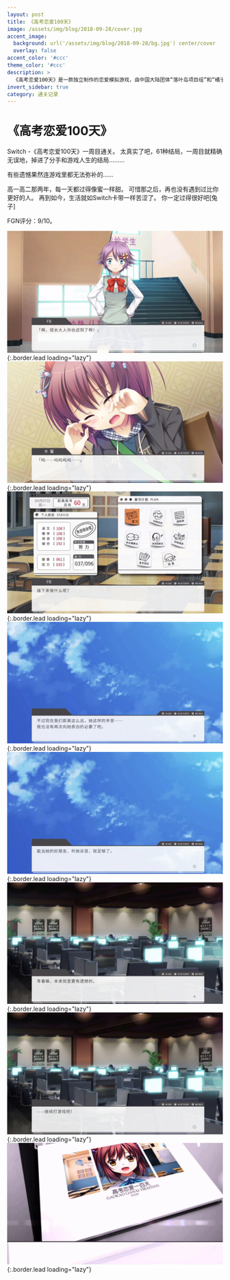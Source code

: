 ```yaml
---
layout: post
title: 《高考恋爱100天》
image: /assets/img/blog/2018-09-28/cover.jpg
accent_image: 
  background: url('/assets/img/blog/2018-09-28/bg.jpg') center/cover
  overlay: false
accent_color: '#ccc'
theme_color: '#ccc'
description: >
  《高考恋爱100天》是一款独立制作的恋爱模拟游戏，由中国大陆团体“落叶岛项目组”和“橘子班”联合制作；讲述主角在中国大陆高考前夕发生的一系列恋爱故事。该游戏于2015年5月29日始在包括Steam平台在内的多个平台发售。
invert_sidebar: true
category: 通关记录
---
```


# 《高考恋爱100天》

Switch -《高考恋爱100天》一周目通关。
太真实了吧，61种结局，一周目就精确无误地，掉进了分手和游戏人生的结局………

有些遗憾果然连游戏里都无法弥补的……

高一高二那两年，每一天都过得像蜜一样甜。
可惜那之后，再也没有遇到过比你更好的人。
再到如今，生活就如Switch卡带一样苦涩了。
你一定过得很好吧[兔子]

FGN评分：9/10。

![](/assets/img/blog/2018-09-28/1.jpg){:.border.lead loading="lazy"}
![](/assets/img/blog/2018-09-28/2.jpg){:.border.lead loading="lazy"}
![](/assets/img/blog/2018-09-28/3.jpg){:.border.lead loading="lazy"}
![](/assets/img/blog/2018-09-28/4.jpg){:.border.lead loading="lazy"}
![](/assets/img/blog/2018-09-28/5.jpg){:.border.lead loading="lazy"}
![](/assets/img/blog/2018-09-28/6.jpg){:.border.lead loading="lazy"}
![](/assets/img/blog/2018-09-28/7.jpg){:.border.lead loading="lazy"}
![](/assets/img/blog/2018-09-28/8.jpg){:.border.lead loading="lazy"}

